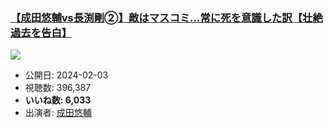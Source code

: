 ### [【成田悠輔vs長渕剛➁】敵はマスコミ…常に死を意識した訳【壮絶過去を告白】](https://www.youtube.com/watch?v=GsqiHF6qiT4)
[![](https://img.youtube.com/vi/GsqiHF6qiT4/sddefault.jpg)](https://www.youtube.com/watch?v=GsqiHF6qiT4)
-   公開日: 2024-02-03
-   視聴数: 396,387
-   **いいね数: 6,033**
-   出演者: [成田悠輔](/rehacq_fan/people/成田悠輔 "wikilink")
